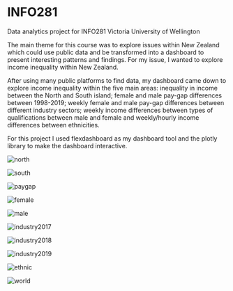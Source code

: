 # INFO281
Data analytics project for INFO281 Victoria University of Wellington

The main theme for this course was to explore issues within New Zealand which could use public data and be transformed into a dashboard to present interesting patterns and findings. For my issue, I wanted to explore income inequality within New Zealand. 

After using many public platforms to find data, my dashboard came down to explore income inequality within the five main areas: inequality in income between the North and South island; female and male pay-gap differences between 1998-2019; weekly female and male pay-gap differences between different industry sectors; weekly income differences between types of qualifications between male and female and weekly/hourly income differences between ethnicities.

For this project I used flexdashboard as my dashboard tool and the plotly library to make the dashboard interactive.

![north](https://user-images.githubusercontent.com/48772625/87614911-824e1100-c765-11ea-9947-f2593f534f53.png)

![south](https://user-images.githubusercontent.com/48772625/87614910-824e1100-c765-11ea-82b7-d7170d6bd3fd.png)

![paygap](https://user-images.githubusercontent.com/48772625/87614207-8416d500-c763-11ea-9960-906502e2d6b8.png)

![female](https://user-images.githubusercontent.com/48772625/87614920-8417d480-c765-11ea-82c1-57bd7273c6aa.png)

![male](https://user-images.githubusercontent.com/48772625/87615037-cc36f700-c765-11ea-8610-c305ba6d264e.png)

![industry2017](https://user-images.githubusercontent.com/48772625/87614919-8417d480-c765-11ea-8623-20c273355872.png)

![industry2018](https://user-images.githubusercontent.com/48772625/87614916-837f3e00-c765-11ea-920b-1415b884985d.png)

![industry2019](https://user-images.githubusercontent.com/48772625/87614912-82e6a780-c765-11ea-92d2-0a8abe6fd2d8.png)

![ethnic](https://user-images.githubusercontent.com/48772625/87614921-84b06b00-c765-11ea-84b4-e8b9955bc43e.png)

![world](https://user-images.githubusercontent.com/48772625/87614906-7eba8a00-c765-11ea-8b2f-d69966da2422.png)


